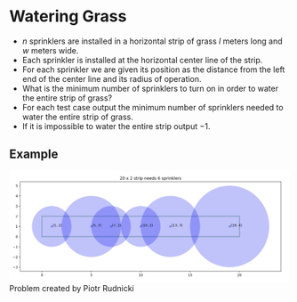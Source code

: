 # Watering Grass
- $n$ sprinklers are installed in a horizontal strip of grass $l$ meters long and $w$ meters wide.
- Each sprinkler is installed at the horizontal center line of the strip.
- For each sprinkler we are given its position as the distance from the left end of the center line and its radius of operation.
- What is the minimum number of sprinklers to turn on in order to water the entire strip of grass?
- For each test case output the minimum number of sprinklers needed to water the entire strip of grass.
- If it is impossible to water the entire strip output $-1$.

## Example 
![alt_text](example.png)
Problem created by Piotr Rudnicki

